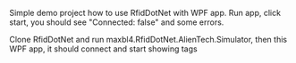 Simple demo project how to use RfidDotNet with WPF app. Run app, click start, you should see "Connected: false" and some errors.

Clone RfidDotNet and run maxbl4.RfidDotNet.AlienTech.Simulator, then this WPF app, it should connect and start showing tags